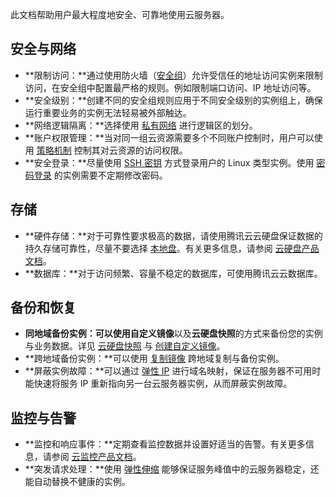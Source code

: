 此文档帮助用户最大程度地安全、可靠地使用云服务器。

## 安全与网络

- **限制访问：**通过使用防火墙（[安全组](https://cloud.tencent.com/document/product/213/12452)）允许受信任的地址访问实例来限制访问，在安全组中配置最严格的规则。例如限制端口访问、IP 地址访问等。
- **安全级别：**创建不同的安全组规则应用于不同安全级别的实例组上，确保运行重要业务的实例无法轻易被外部触达。
- **网络逻辑隔离：**选择使用 [私有网络](https://cloud.tencent.com/document/product/213/5227) 进行逻辑区的划分。
- **账户权限管理：**当对同一组云资源需要多个不同账户控制时，用户可以使用 [策略机制](https://cloud.tencent.com/document/product/598/10601) 控制其对云资源的访问权限。
- **安全登录：**尽量使用 [SSH 密钥](https://cloud.tencent.com/document/product/213/6092) 方式登录用户的 Linux 类型实例。使用 [密码登录](https://cloud.tencent.com/document/product/213/6093) 的实例需要不定期修改密码。

## 存储

- **硬件存储：**对于可靠性要求极高的数据，请使用腾讯云云硬盘保证数据的持久存储可靠性，尽量不要选择 [本地盘](https://cloud.tencent.com/document/product/213/5798)。有关更多信息，请参阅 [云硬盘产品文档](https://intl.cloud.tencent.com/document/product/362)。
- **数据库：**对于访问频繁、容量不稳定的数据库，可使用腾讯云云数据库。

## 备份和恢复

- **同地域备份实例：**可以使用**自定义镜像**以及**云硬盘快照**的方式来备份您的实例与业务数据。详见 [云硬盘快照](https://cloud.tencent.com/document/product/362/5754) 与 [创建自定义镜像](https://cloud.tencent.com/document/product/213/4942)。
- **跨地域备份实例：**可以使用 [复制镜像](https://cloud.tencent.com/document/product/213/4943) 跨地域复制与备份实例。
- **屏蔽实例故障：**可以通过 [弹性 IP](https://cloud.tencent.com/document/product/213/5733) 进行域名映射，保证在服务器不可用时能快速将服务 IP 重新指向另一台云服务器实例，从而屏蔽实例故障。

## 监控与告警
- **监控和响应事件：**定期查看监控数据并设置好适当的告警。有关更多信息，请参阅 [云监控产品文档](https://intl.cloud.tencent.com/document/product/248)。
- **突发请求处理：**使用 [弹性伸缩](https://intl.cloud.tencent.com/document/product/377?from_cn_redirect=1) 能够保证服务峰值中的云服务器稳定，还能自动替换不健康的实例。
